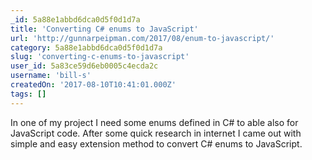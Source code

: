 ```yaml
---
_id: 5a88e1abbd6dca0d5f0d1d7a
title: 'Converting C# enums to JavaScript'
url: 'http://gunnarpeipman.com/2017/08/enum-to-javascript/'
category: 5a88e1abbd6dca0d5f0d1d7a
slug: 'converting-c-enums-to-javascript'
user_id: 5a83ce59d6eb0005c4ecda2c
username: 'bill-s'
createdOn: '2017-08-10T10:41:01.000Z'
tags: []
---
```


In one of my project I need some enums defined in C# to able also for JavaScript code. After some quick research in internet I came out with simple and easy extension method to convert C# enums to JavaScript. 
